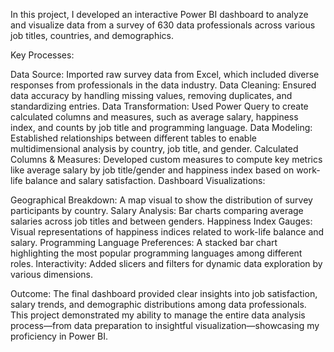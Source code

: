 In this project, I developed an interactive Power BI dashboard to analyze and visualize data from a survey of 630 data professionals across various job titles, countries, and demographics.

Key Processes:

Data Source: Imported raw survey data from Excel, which included diverse responses from professionals in the data industry.
Data Cleaning: Ensured data accuracy by handling missing values, removing duplicates, and standardizing entries.
Data Transformation: Used Power Query to create calculated columns and measures, such as average salary, happiness index, and counts by job title and programming language.
Data Modeling: Established relationships between different tables to enable multidimensional analysis by country, job title, and gender.
Calculated Columns & Measures: Developed custom measures to compute key metrics like average salary by job title/gender and happiness index based on work-life balance and salary satisfaction.
Dashboard Visualizations:

Geographical Breakdown: A map visual to show the distribution of survey participants by country.
Salary Analysis: Bar charts comparing average salaries across job titles and between genders.
Happiness Index Gauges: Visual representations of happiness indices related to work-life balance and salary.
Programming Language Preferences: A stacked bar chart highlighting the most popular programming languages among different roles.
Interactivity: Added slicers and filters for dynamic data exploration by various dimensions.

Outcome: The final dashboard provided clear insights into job satisfaction, salary trends, and demographic distributions among data professionals. This project demonstrated my ability to manage the entire data analysis process—from data preparation to insightful visualization—showcasing my proficiency in Power BI.
